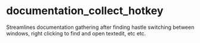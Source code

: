 # documentation_collect_hotkey
Streamlines documentation gathering after finding hastle switching between windows, right clicking to find and open textedit, etc etc. 
